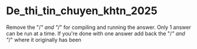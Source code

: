 # De_thi_tin_chuyen_khtn_2025
Remove the "/*" and "*/" for compiling and running the answer. Only 1 answer can be run at a time. If you're done with one answer add back the "/*" and "*/" where it originally has been
